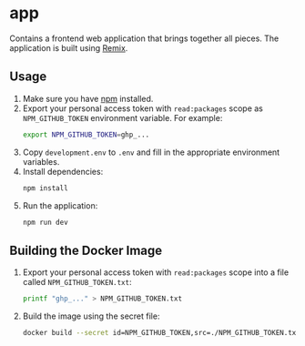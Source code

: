 # app
Contains a frontend web application that brings together all pieces.
The application is built using [Remix](https://remix.run/).

## Usage
1. Make sure you have [npm](https://docs.npmjs.com/downloading-and-installing-node-js-and-npm) installed.
2. Export your personal access token with `read:packages` scope as `NPM_GITHUB_TOKEN` environment variable. For example:
   ```sh
   export NPM_GITHUB_TOKEN=ghp_... 
   ```
3. Copy `development.env` to `.env` and fill in the appropriate environment variables.
4. Install dependencies:
   ```sh
   npm install
   ```
5. Run the application:
   ```sh
   npm run dev
   ```

## Building the Docker Image
1. Export your personal access token with `read:packages` scope into a file called `NPM_GITHUB_TOKEN.txt`:
   ```sh
   printf "ghp_..." > NPM_GITHUB_TOKEN.txt
   ```
2. Build the image using the secret file:
   ```sh
   docker build --secret id=NPM_GITHUB_TOKEN,src=./NPM_GITHUB_TOKEN.txt .
   ```
